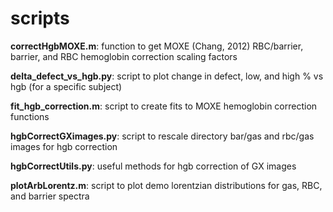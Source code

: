 # scripts
**correctHgbMOXE.m**: function to get MOXE (Chang, 2012) RBC/barrier, barrier, and RBC hemoglobin correction scaling factors  

**delta_defect_vs_hgb.py**: script to plot change in defect, low, and high % vs hgb (for a specific subject)  

**fit_hgb_correction.m**: script to create fits to MOXE hemoglobin correction functions   

**hgbCorrectGXimages.py**: script to rescale directory bar/gas and rbc/gas images for hgb correction  

**hgbCorrectUtils.py**: useful methods for hgb correction of GX images  

**plotArbLorentz.m**: script to plot demo lorentzian distributions for gas, RBC, and barrier spectra

